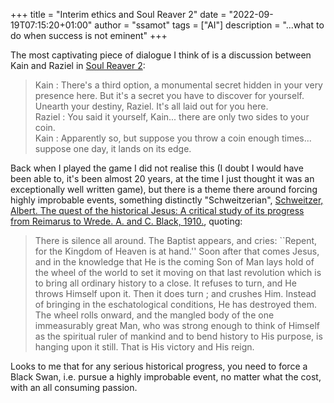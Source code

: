 +++
title = "Interim ethics and Soul Reaver 2"
date = "2022-09-19T07:15:20+01:00"
author = "ssamot"
tags = ["AI"]
description = "...what to do when success is not eminent"
+++

The most captivating piece of dialogue I think of is a discussion between Kain and Raziel in [Soul Reaver 2](https://en.wikipedia.org/wiki/Soul_Reaver_2):

> Kain : There's a third option, a monumental secret hidden in your very presence here. But it's a secret you have to discover for yourself. Unearth your destiny, Raziel. It's all laid out for you here. <br>
Raziel : You said it yourself, Kain... there are only two sides to your coin. <br>
Kain : Apparently so, but suppose you throw a coin enough times... suppose one day, it lands on its edge. <br>


Back when I played the game I did not realise this (I doubt I would have been able to, it's been almost 20 years, at the time I just thought it was an exceptionally well written game), but there is a theme there around forcing highly improbable events, something distinctly "Schweitzerian", [Schweitzer, Albert. The quest of the historical Jesus: A critical study of its progress from Reimarus to Wrede. A. and C. Black, 1910.](https://www.goodreads.com/book/show/316797.The_Quest_of_the_Historical_Jesus), quoting:

> There is silence all around. The Baptist appears, and cries: ``Repent, for the Kingdom of Heaven is at hand.'' Soon after that comes Jesus, and in the knowledge that He is the coming Son of Man lays hold of the wheel of the world to set it moving on that last revolution which is to bring all
ordinary history to a close. It refuses to turn, and He throws Himself upon it. Then it does turn ; and crushes Him. Instead of bringing in the eschatological conditions, He has destroyed them. The wheel rolls onward, and the mangled body of the one immeasurably great Man, who was
strong enough to think of Himself as the spiritual ruler of mankind and to bend history to His purpose, is hanging upon it still. That is His victory and His reign.

Looks to me that for any serious historical progress, you need to force a Black Swan, i.e. pursue a highly improbable event, no matter what the cost, with an all consuming passion.
